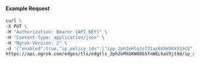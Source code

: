 <!-- Code generated for API Clients. DO NOT EDIT. -->

#### Example Request

```bash
curl \
-X PUT \
-H "Authorization: Bearer {API_KEY}" \
-H "Content-Type: application/json" \
-H "Ngrok-Version: 2" \
-d '{"enabled":true,"ip_policy_ids":["ipp_2phZeHlqJs731az6UXHVKk5SSCE","ipp_2phZeLXWdOUhZRabdixDs93HV3f"]}' \
https://api.ngrok.com/edges/tls/edgtls_2phZeMXGKW0OS5fnWELkaVXjt9d/ip_restriction
```

